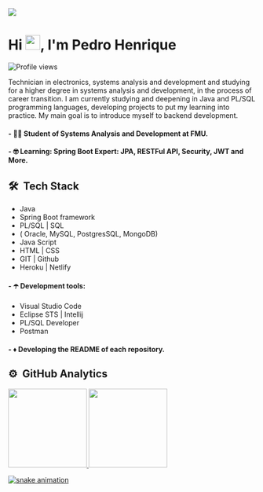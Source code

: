  <div>
 <a href="https://www.linkedin.com/in/pedro-henrique-39015a216/" target="_blank"><img src="https://img.shields.io/badge/-LinkedIn-%230077B5?style=for-the-badge&logo=linkedin&logoColor=white" target="_blank">
 </a>
 <h1 align="left">Hi <img src="https://raw.githubusercontent.com/kaueMarques/kaueMarques/master/hi.gif" width="30px">, I'm Pedro Henrique</h1>
 <p align="left"><img src="https://komarev.com/ghpvc/?username=pedro-githube&color=yellow" alt="Profile views" /> </p>
</div>

Technician in electronics, systems analysis and development and studying for a higher degree in systems analysis and development, in the process of career transition. I am currently studying and deepening in Java and PL/SQL programming languages, developing projects to put my learning into practice. My main goal is to introduce myself to backend development.


#### - :man_student: Student of Systems Analysis and Development at FMU.

#### - :nerd_face: Learning: Spring Boot Expert: JPA, RESTFul API, Security, JWT and More.

## 🛠 &nbsp;Tech Stack
* Java 
* Spring Boot framework 
* PL/SQL | SQL 
* ( Oracle, MySQL, PostgresSQL, MongoDB)
* Java Script
* HTML | CSS
* GIT | Github
* Heroku | Netlify

 #### - :open_umbrella: Development tools: 
* Visual Studio Code 
* Eclipse STS | Intellij
* PL/SQL Developer
* Postman

#### - :diamonds: Developing the README of each repository.

## ⚙️ &nbsp;GitHub Analytics
 <div>
  <a href="https://github.com/pedro-githube">
   <img height="160em"   src=https://github-readme-stats.vercel.app/api?username=pedro-githube&show_icons=true&icon_color=fff&bg_color=30,0ff1ce,904e95&title_color=fff&text_color=fff&/>
  <img  height="160em"  src="https://github-readme-stats.vercel.app/api/top-langs/?username=pedro-githube&layout=compact&langs_count=7&bg_color=30,0ff1ce,904e95&title_color=fff&text_color=fff&"/>
   
</div>
 
 <div> 
  
  ![snake animation](https://github.com/pedro-githube/pedro-githube/blob/output/github-contribution-grid-snake.svg)
</div>
